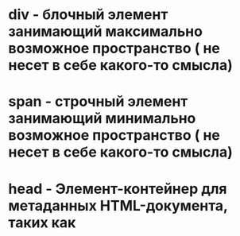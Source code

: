 # div - блочный элемент занимающий максимально возможное пространство ( не несет в себе какого-то смысла)
# span - строчный элемент занимающий минимально возможное пространство ( не несет в себе какого-то смысла)
# head - Элемент-контейнер для метаданных HTML-документа, таких как <title>, <meta>, <script>, <link>, <style>
# header - Секция для вводной информации сайта или группы навигационных ссылок. Может содержать один или несколько заголовков, логотип, информацию об авторе
# iframe - Элемент представляет собой вложенный контекст просмотра, встраивающий другую HTML-страницу в текущую. Каждый встроенный контекст просмотра имеет свою собственную историю сеансов и документ
# section - представляет собой автономный раздел — который не может быть представлен более точным по семантике элементом — внутри HTML-документа. Как правило, но не всегда, разделы имеют заголовок
# article - представляет самостоятельную часть документа, страницы, приложения или сайта, предназначенную для независимого распространения или повторного использования. Этот элемент может представлять статью на форуме, статью в журнале или газете, запись в блоге или какой-либо другой самостоятельный фрагмент содержимого.
